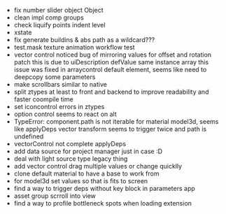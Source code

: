 -   fix number slider object Object
-   clean impl comp groups
-   check liquify points indent level
-   xstate
-   fix generate buildins & abs path as a wildcard???
-   test.mask texture animation workflow test
-   vector control noticed bug of mirroring values for offset and rotation patch
    this is due to uiDescription defValue same instance array
    this issue was fixed in arraycontrol default element, seems like need to deepcopy some parameters
-   make scrollbars similar to native
-   split ztypes at least to front and backend to improve readability and faster coompile time
-   set iconcontrol errors in ztypes
-   option control seems to react on alt
-   TypeError: component.path is not iterable for material model3d, seems like applyDeps
    vector transform seems to trigger twice and path is undefined
-   vectorControl not complete applyDeps
-   add data source for project manager just in case :D
-   deal with light source type legacy thing
-   add vector control drag multiple values or change quicklly
-   clone default material to have a base to work from
-   for model3d set values so that is fits to screen
-   find a way to trigger deps without key block in parameters app
-   asset group scrroll into view
-   find a way to profile bottleneck spots when loading extension
